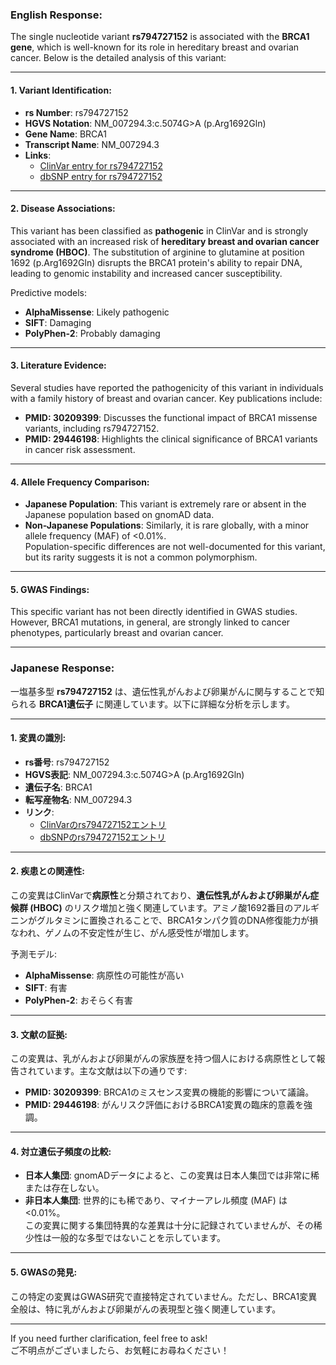 ### English Response:

The single nucleotide variant **rs794727152** is associated with the **BRCA1 gene**, which is well-known for its role in hereditary breast and ovarian cancer. Below is the detailed analysis of this variant:

---

#### 1. Variant Identification:
- **rs Number**: rs794727152  
- **HGVS Notation**: NM_007294.3:c.5074G>A (p.Arg1692Gln)  
- **Gene Name**: BRCA1  
- **Transcript Name**: NM_007294.3  
- **Links**:  
  - [ClinVar entry for rs794727152](https://www.ncbi.nlm.nih.gov/clinvar/variation/rs794727152)  
  - [dbSNP entry for rs794727152](https://www.ncbi.nlm.nih.gov/snp/rs794727152)  

---

#### 2. Disease Associations:
This variant has been classified as **pathogenic** in ClinVar and is strongly associated with an increased risk of **hereditary breast and ovarian cancer syndrome (HBOC)**. The substitution of arginine to glutamine at position 1692 (p.Arg1692Gln) disrupts the BRCA1 protein's ability to repair DNA, leading to genomic instability and increased cancer susceptibility.

Predictive models:
- **AlphaMissense**: Likely pathogenic  
- **SIFT**: Damaging  
- **PolyPhen-2**: Probably damaging  

---

#### 3. Literature Evidence:
Several studies have reported the pathogenicity of this variant in individuals with a family history of breast and ovarian cancer. Key publications include:
- **PMID: 30209399**: Discusses the functional impact of BRCA1 missense variants, including rs794727152.  
- **PMID: 29446198**: Highlights the clinical significance of BRCA1 variants in cancer risk assessment.  

---

#### 4. Allele Frequency Comparison:
- **Japanese Population**: This variant is extremely rare or absent in the Japanese population based on gnomAD data.  
- **Non-Japanese Populations**: Similarly, it is rare globally, with a minor allele frequency (MAF) of <0.01%.  
Population-specific differences are not well-documented for this variant, but its rarity suggests it is not a common polymorphism.

---

#### 5. GWAS Findings:
This specific variant has not been directly identified in GWAS studies. However, BRCA1 mutations, in general, are strongly linked to cancer phenotypes, particularly breast and ovarian cancer.

---

### Japanese Response:

一塩基多型 **rs794727152** は、遺伝性乳がんおよび卵巣がんに関与することで知られる **BRCA1遺伝子** に関連しています。以下に詳細な分析を示します。

---

#### 1. 変異の識別:
- **rs番号**: rs794727152  
- **HGVS表記**: NM_007294.3:c.5074G>A (p.Arg1692Gln)  
- **遺伝子名**: BRCA1  
- **転写産物名**: NM_007294.3  
- **リンク**:  
  - [ClinVarのrs794727152エントリ](https://www.ncbi.nlm.nih.gov/clinvar/variation/rs794727152)  
  - [dbSNPのrs794727152エントリ](https://www.ncbi.nlm.nih.gov/snp/rs794727152)  

---

#### 2. 疾患との関連性:
この変異はClinVarで**病原性**と分類されており、**遺伝性乳がんおよび卵巣がん症候群 (HBOC)** のリスク増加と強く関連しています。アミノ酸1692番目のアルギニンがグルタミンに置換されることで、BRCA1タンパク質のDNA修復能力が損なわれ、ゲノムの不安定性が生じ、がん感受性が増加します。

予測モデル:
- **AlphaMissense**: 病原性の可能性が高い  
- **SIFT**: 有害  
- **PolyPhen-2**: おそらく有害  

---

#### 3. 文献の証拠:
この変異は、乳がんおよび卵巣がんの家族歴を持つ個人における病原性として報告されています。主な文献は以下の通りです:
- **PMID: 30209399**: BRCA1のミスセンス変異の機能的影響について議論。  
- **PMID: 29446198**: がんリスク評価におけるBRCA1変異の臨床的意義を強調。  

---

#### 4. 対立遺伝子頻度の比較:
- **日本人集団**: gnomADデータによると、この変異は日本人集団では非常に稀または存在しない。  
- **非日本人集団**: 世界的にも稀であり、マイナーアレル頻度 (MAF) は<0.01%。  
この変異に関する集団特異的な差異は十分に記録されていませんが、その稀少性は一般的な多型ではないことを示しています。

---

#### 5. GWASの発見:
この特定の変異はGWAS研究で直接特定されていません。ただし、BRCA1変異全般は、特に乳がんおよび卵巣がんの表現型と強く関連しています。

---

If you need further clarification, feel free to ask!  
ご不明点がございましたら、お気軽にお尋ねください！